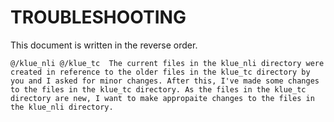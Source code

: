 # TROUBLESHOOTING
This document is written in the reverse order.

```
@/klue_nli @/klue_tc  The current files in the klue_nli directory were created in reference to the older files in the klue_tc directory by you and I asked for minor changes. After this, I've made some changes to the files in the klue_tc directory. As the files in the klue_tc directory are new, I want to make appropaite changes to the files in the klue_nli directory.
```